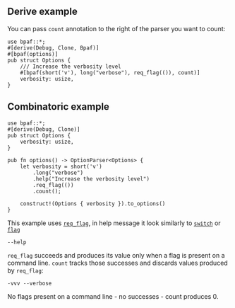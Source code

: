 ## Derive example

You can pass `count` annotation to the right of the parser you want to count:

```rust,id:1
use bpaf::*;
#[derive(Debug, Clone, Bpaf)]
#[bpaf(options)]
pub struct Options {
    /// Increase the verbosity level
    #[bpaf(short('v'), long("verbose"), req_flag(()), count)]
    verbosity: usize,
}
```

## Combinatoric example

```rust,id:2
use bpaf::*;
#[derive(Debug, Clone)]
pub struct Options {
    verbosity: usize,
}

pub fn options() -> OptionParser<Options> {
    let verbosity = short('v')
        .long("verbose")
        .help("Increase the verbosity level")
        .req_flag(())
        .count();

    construct!(Options { verbosity }).to_options()
}
```

This example uses [`req_flag`](SimpleParser::req_flag), in help message it look similarly to
[`switch`](SimpleParser::switch) or [`flag`](SimpleParser::flag)

```run,id:1,id:2
--help
```

`req_flag` succeeds and produces its value only when a flag is present on a command line.
`count` tracks those successes and discards values produced by `req_flag`:

```run,id:1,id:2
-vvv --verbose
```

No flags present on a command line - no successes - count produces 0.

```run,id:1,id:2

```
